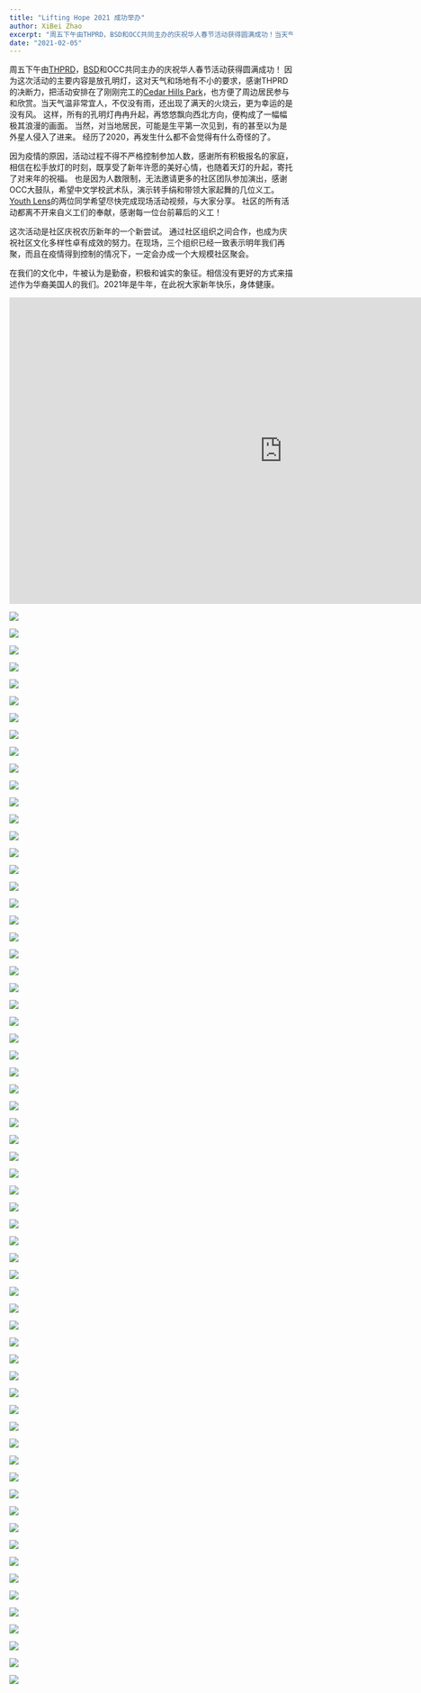 ```yaml
---
title: "Lifting Hope 2021 成功举办"
author: XiBei Zhao
excerpt: "周五下午由THPRD，BSD和OCC共同主办的庆祝华人春节活动获得圆满成功！当天气温非常宜人，不仅没有雨，还出现了满天的火烧云，更为幸运的是没有风。 这样，所有的孔明灯冉冉升起，再悠悠飘向西北方向，便构成了一幅幅极其浪漫的画面。当然，对当地居民，可能是生平第一次见到，有的甚至以为是外星人侵入了进来。 经历了2020，再发生什么都不会觉得有什么奇怪的了。"
date: "2021-02-05"
---
```


周五下午由[THPRD](http://www.thprd.org/)，[BSD](https://www.beaverton.k12.or.us/)和OCC共同主办的庆祝华人春节活动获得圆满成功！ 因为这次活动的主要内容是放孔明灯，这对天气和场地有不小的要求，感谢THPRD的决断力，把活动安排在了刚刚完工的[Cedar Hills Park](https://www.google.com/maps/place/Cedar+Hills+Park/@45.5018393,-122.8030372,17.54z/data=!4m5!3m4!1s0x0:0xe5da33b7b8c54665!8m2!3d45.5024818!4d-122.803294)，也方便了周边居民参与和欣赏。当天气温非常宜人，不仅没有雨，还出现了满天的火烧云，更为幸运的是没有风。 这样，所有的孔明灯冉冉升起，再悠悠飘向西北方向，便构成了一幅幅极其浪漫的画面。 当然，对当地居民，可能是生平第一次见到，有的甚至以为是外星人侵入了进来。 经历了2020，再发生什么都不会觉得有什么奇怪的了。

因为疫情的原因，活动过程不得不严格控制参加人数，感谢所有积极报名的家庭，相信在松手放灯的时刻，既享受了新年许愿的美好心情，也随着天灯的升起，寄托了对来年的祝福。 也是因为人数限制，无法邀请更多的社区团队参加演出，感谢OCC大鼓队，希望中文学校武术队，演示转手绢和带领大家起舞的几位义工。 [Youth Lens](http://pdxchinese.org/youthlens/)的两位同学希望尽快完成现场活动视频，与大家分享。 社区的所有活动都离不开来自义工们的奉献，感谢每一位台前幕后的义工！

这次活动是社区庆祝农历新年的一个新尝试。 通过社区组织之间合作，也成为庆祝社区文化多样性卓有成效的努力。在现场，三个组织已经一致表示明年我们再聚，而且在疫情得到控制的情况下，一定会办成一个大规模社区聚会。

在我们的文化中，牛被认为是勤奋，积极和诚实的象征。相信没有更好的方式来描述作为华裔美国人的我们。2021年是牛年，在此祝大家新年快乐，身体健康。

<iframe width="969" height="545" src="https://www.youtube.com/embed/IPs36aEPRRw" frameborder="0" allow="accelerometer; autoplay; clipboard-write; encrypted-media; gyroscope; picture-in-picture" allowfullscreen></iframe>

![](https://res.cloudinary.com/dhngj18do/image/upload/f_auto,q_auto/v1/images/lifting_up_202100)

![](https://res.cloudinary.com/dhngj18do/image/upload/f_auto,q_auto/v1/images/lifting_up_202101)

![](https://res.cloudinary.com/dhngj18do/image/upload/f_auto,q_auto/v1/images/lifting_up_202102)

![](https://res.cloudinary.com/dhngj18do/image/upload/f_auto,q_auto/v1/images/lifting_up_202103)

![](https://res.cloudinary.com/dhngj18do/image/upload/f_auto,q_auto/v1/images/lifting_up_202104)

![](https://res.cloudinary.com/dhngj18do/image/upload/f_auto,q_auto/v1/images/lifting_up_202105)

![](https://res.cloudinary.com/dhngj18do/image/upload/f_auto,q_auto/v1/images/lifting_up_202106)

![](https://res.cloudinary.com/dhngj18do/image/upload/f_auto,q_auto/v1/images/lifting_up_202107)

![](https://res.cloudinary.com/dhngj18do/image/upload/f_auto,q_auto/v1/images/lifting_up_202108)

![](https://res.cloudinary.com/dhngj18do/image/upload/f_auto,q_auto/v1/images/lifting_up_202109)

![](https://res.cloudinary.com/dhngj18do/image/upload/f_auto,q_auto/v1/images/lifting_up_202110)

![](https://res.cloudinary.com/dhngj18do/image/upload/f_auto,q_auto/v1/images/lifting_up_202111)

![](https://res.cloudinary.com/dhngj18do/image/upload/f_auto,q_auto/v1/images/lifting_up_202112)

![](https://res.cloudinary.com/dhngj18do/image/upload/f_auto,q_auto/v1/images/lifting_up_202113)

![](https://res.cloudinary.com/dhngj18do/image/upload/f_auto,q_auto/v1/images/lifting_up_202114)

![](https://res.cloudinary.com/dhngj18do/image/upload/f_auto,q_auto/v1/images/lifting_up_202115)

![](https://res.cloudinary.com/dhngj18do/image/upload/f_auto,q_auto/v1/images/lifting_up_202116)

![](https://res.cloudinary.com/dhngj18do/image/upload/f_auto,q_auto/v1/images/lifting_up_202117)

![](https://res.cloudinary.com/dhngj18do/image/upload/f_auto,q_auto/v1/images/lifting_up_202118)

![](https://res.cloudinary.com/dhngj18do/image/upload/f_auto,q_auto/v1/images/lifting_up_202119)

![](https://res.cloudinary.com/dhngj18do/image/upload/f_auto,q_auto/v1/images/lifting_up_202120)

![](https://res.cloudinary.com/dhngj18do/image/upload/f_auto,q_auto/v1/images/lifting_up_202121)

![](https://res.cloudinary.com/dhngj18do/image/upload/f_auto,q_auto/v1/images/lifting_up_202122)

![](https://res.cloudinary.com/dhngj18do/image/upload/f_auto,q_auto/v1/images/lifting_up_202123)

![](https://res.cloudinary.com/dhngj18do/image/upload/f_auto,q_auto/v1/images/lifting_up_202124)

![](https://res.cloudinary.com/dhngj18do/image/upload/f_auto,q_auto/v1/images/lifting_up_202125)

![](https://res.cloudinary.com/dhngj18do/image/upload/f_auto,q_auto/v1/images/lifting_up_202126)

![](https://res.cloudinary.com/dhngj18do/image/upload/f_auto,q_auto/v1/images/lifting_up_202127)

![](https://res.cloudinary.com/dhngj18do/image/upload/f_auto,q_auto/v1/images/lifting_up_202128)

![](https://res.cloudinary.com/dhngj18do/image/upload/f_auto,q_auto/v1/images/lifting_up_202129)

![](https://res.cloudinary.com/dhngj18do/image/upload/f_auto,q_auto/v1/images/lifting_up_202130)

![](https://res.cloudinary.com/dhngj18do/image/upload/f_auto,q_auto/v1/images/lifting_up_202131)

![](https://res.cloudinary.com/dhngj18do/image/upload/f_auto,q_auto/v1/images/lifting_up_202132)

![](https://res.cloudinary.com/dhngj18do/image/upload/f_auto,q_auto/v1/images/lifting_up_202133)

![](https://res.cloudinary.com/dhngj18do/image/upload/f_auto,q_auto/v1/images/lifting_up_202134)

![](https://res.cloudinary.com/dhngj18do/image/upload/f_auto,q_auto/v1/images/lifting_up_202135)

![](https://res.cloudinary.com/dhngj18do/image/upload/f_auto,q_auto/v1/images/lifting_up_202136)

![](https://res.cloudinary.com/dhngj18do/image/upload/f_auto,q_auto/v1/images/lifting_up_202137)

![](https://res.cloudinary.com/dhngj18do/image/upload/f_auto,q_auto/v1/images/lifting_up_202138)

![](https://res.cloudinary.com/dhngj18do/image/upload/f_auto,q_auto/v1/images/lifting_up_202139)

![](https://res.cloudinary.com/dhngj18do/image/upload/f_auto,q_auto/v1/images/lifting_up_202140)

![](https://res.cloudinary.com/dhngj18do/image/upload/f_auto,q_auto/v1/images/lifting_up_202141)

![](https://res.cloudinary.com/dhngj18do/image/upload/f_auto,q_auto/v1/images/lifting_up_202142)

![](https://res.cloudinary.com/dhngj18do/image/upload/f_auto,q_auto/v1/images/lifting_up_202143)

![](https://res.cloudinary.com/dhngj18do/image/upload/f_auto,q_auto/v1/images/lifting_up_202144)

![](https://res.cloudinary.com/dhngj18do/image/upload/f_auto,q_auto/v1/images/lifting_up_202145)

![](https://res.cloudinary.com/dhngj18do/image/upload/f_auto,q_auto/v1/images/lifting_up_202146)

![](https://res.cloudinary.com/dhngj18do/image/upload/f_auto,q_auto/v1/images/lifting_up_202147)

![](https://res.cloudinary.com/dhngj18do/image/upload/f_auto,q_auto/v1/images/lifting_up_202148)

![](https://res.cloudinary.com/dhngj18do/image/upload/f_auto,q_auto/v1/images/lifting_up_202149)

![](https://res.cloudinary.com/dhngj18do/image/upload/f_auto,q_auto/v1/images/lifting_up_202150)

![](https://res.cloudinary.com/dhngj18do/image/upload/f_auto,q_auto/v1/images/lifting_up_202151)

![](https://res.cloudinary.com/dhngj18do/image/upload/f_auto,q_auto/v1/images/lifting_up_202152)

![](https://res.cloudinary.com/dhngj18do/image/upload/f_auto,q_auto/v1/images/lifting_up_202154)

![](https://res.cloudinary.com/dhngj18do/image/upload/f_auto,q_auto/v1/images/lifting_up_202155)

![](https://res.cloudinary.com/dhngj18do/image/upload/f_auto,q_auto/v1/images/lifting_up_202156)

![](https://res.cloudinary.com/dhngj18do/image/upload/f_auto,q_auto/v1/images/lifting_up_202157)

![](https://res.cloudinary.com/dhngj18do/image/upload/f_auto,q_auto/v1/images/lifting_up_202158)

![](https://res.cloudinary.com/dhngj18do/image/upload/f_auto,q_auto/v1/images/lifting_up_202159)

![](https://res.cloudinary.com/dhngj18do/image/upload/f_auto,q_auto/v1/images/lifting_up_202160)

![](https://res.cloudinary.com/dhngj18do/image/upload/f_auto,q_auto/v1/images/lifting_up_202161)

![](https://res.cloudinary.com/dhngj18do/image/upload/f_auto,q_auto/v1/images/lifting_up_202162)

![](https://res.cloudinary.com/dhngj18do/image/upload/f_auto,q_auto/v1/images/lifting_up_202163)

![](https://res.cloudinary.com/dhngj18do/image/upload/f_auto,q_auto/v1/images/lifting_up_202164)
